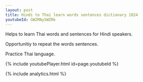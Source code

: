 ```yaml
---
layout: post
title: Hindi to Thai learn words sentences dictionary 1024 
youtubeId: GW2MAySWZRk
---
```

 
 
Helps to learn Thai words and sentences for Hindi speakers.

Opportunitiy to repeat the words sentences. 

Practice Thai language. 
 
{% include youtubePlayer.html id=page.youtubeId %}
 
 
{% include analytics.html %}